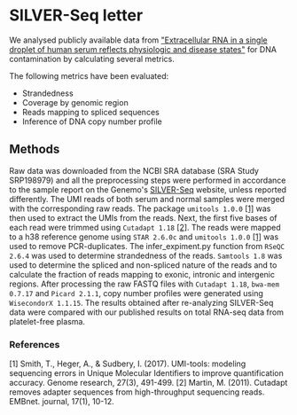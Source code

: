 # SILVER-Seq letter
We analysed publicly available data from ["Extracellular RNA in a single droplet of human serum reflects physiologic and disease states"](https://www.pnas.org/content/116/38/19200.short) for DNA contamination by calculating several metrics.

The following metrics have been evaluated: 
* Strandedness
* Coverage by genomic region
* Reads mapping to spliced sequences
* Inference of DNA copy number profile

## Methods
Raw data was downloaded from the NCBI SRA database (SRA Study SRP198979) and all the preprocessing steps were performed in accordance to the sample report on the Genemo's [SILVER-Seq](https://genemo.com/services/silver-seq/) website, unless reported differently. The UMI reads of both serum and normal samples were merged with the corresponding raw reads. The package ```umitools 1.0.0``` [[1]](#1) was then used to extract the UMIs from the reads. Next, the first five bases of each read were trimmed using ```Cutadapt 1.18``` [[2]](#2). The reads were mapped to a h38 reference genome using ```STAR 2.6.0c``` and ```umitools 1.0.0``` [[1]](#1) was used to remove PCR-duplicates. The infer_expiment.py function from ```RSeQC 2.6.4``` was used to determine strandedness of the reads. ```Samtools 1.8``` was used to determine the spliced and non-spliced nature of the reads and to calculate the fraction of reads mapping to exonic, intronic and intergenic regions. After processing the raw FASTQ files with ```Cutadapt 1.18```, ```bwa-mem 0.7.17``` and ```Picard 2.1.1```, copy number profiles were generated using ```WisecondorX 1.1.15```. The results obtained after re-analyzing SILVER-Seq data were compared with our published results on total RNA-seq data from platelet-free plasma. 

### References
<a id="1">[1]</a> 
Smith, T., Heger, A., & Sudbery, I. (2017). 
UMI-tools: modeling sequencing errors in Unique Molecular Identifiers to improve quantification accuracy. 
Genome research, 27(3), 491-499.
<a id="2">[2]</a> 
Martin, M. (2011).
Cutadapt removes adapter sequences from high-throughput sequencing reads.
EMBnet. journal, 17(1), 10-12.
